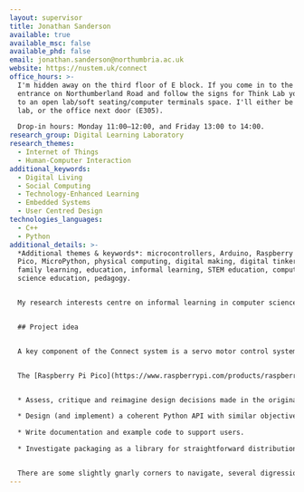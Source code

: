 ```yaml
---
layout: supervisor
title: Jonathan Sanderson
available: true
available_msc: false
available_phd: false
email: jonathan.sanderson@northumbria.ac.uk
website: https://nustem.uk/connect
office_hours: >-
  I'm hidden away on the third floor of E block. If you come in to the Zone
  entrance on Northumberland Road and follow the signs for Think Lab you'll come
  to an open lab/soft seating/computer terminals space. I'll either be in the
  lab, or the office next door (E305).  

  Drop-in hours: Monday 11:00–12:00, and Friday 13:00 to 14:00.
research_group: Digital Learning Laboratory
research_themes:
  - Internet of Things
  - Human-Computer Interaction
additional_keywords:
  - Digital Living
  - Social Computing
  - Technology-Enhanced Learning
  - Embedded Systems
  - User Centred Design
technologies_languages:
  - C++
  - Python
additional_details: >-
  *Additional themes & keywords*: microcontrollers, Arduino, Raspberry Pi, Pi
  Pico, MicroPython, physical computing, digital making, digital tinkering,
  family learning, education, informal learning, STEM education, computer
  science education, pedagogy.


  My research interests centre on informal learning in computer science. A live outreach/engagement project, [Connect](https://nustem.uk/connect/), involves late primary-aged children (approx. 9-11 years old) working alongside their parents/carers to build electromechanical puppets operated by a microcontroller. The controllers are networked and use IoT protocols to exchange simple 'mood' messages between puppets. The task, workshop activities, mechanical and coding components are all tailored with the aim of prompting exploratory, 'tinkering' behaviour and conversations amongst participants.


  ## Project idea


  A key component of the Connect system is a servo motor control system, which builds on established libraries to allow the programmer to articulate complex animation sequences with minimal code. The current library is written in C++ and targets the Arduino platform.


  The [Raspberry Pi Pico](https://www.raspberrypi.com/products/raspberry-pi-pico/) platform is rapidly growing in popularity, particularly with the MicroPython runtime. This project would therefore aim to port the existing C++/Arduino servo animation library to MicroPython/Pi Pico. Along the way, you might:


  * Assess, critique and reimagine design decisions made in the original (Arduino) implementation.

  * Design (and implement) a coherent Python API with similar objectives.

  * Write documentation and example code to support users.

  * Investigate packaging as a library for straightforward distribution and use.


  There are some slightly gnarly corners to navigate, several digressions or extensions you might choose to pursue, and some simplifications which could be made if necessary. You'll also be working in the constrained environment of microcontrollers. Also: playing with cute cardboard robots.
---
```

